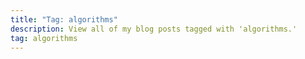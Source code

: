 ```yaml
---
title: "Tag: algorithms"
description: View all of my blog posts tagged with 'algorithms.'
tag: algorithms
---
```

